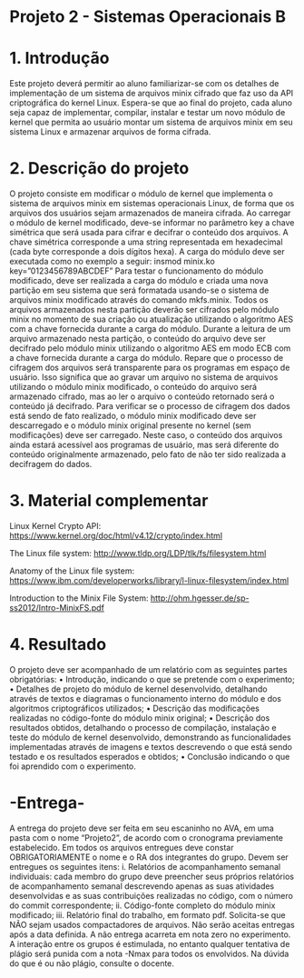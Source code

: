 # Projeto 2 - Sistemas Operacionais B

# 1. Introdução
Este projeto deverá permitir ao aluno familiarizar-se com os detalhes de implementação de um
sistema de arquivos minix cifrado que faz uso da API criptográfica do kernel Linux. Espera-se que
ao final do projeto, cada aluno seja capaz de implementar, compilar, instalar e testar um novo
módulo de kernel que permita ao usuário montar um sistema de arquivos minix em seu sistema
Linux e armazenar arquivos de forma cifrada.

# 2. Descrição do projeto
O projeto consiste em modificar o módulo de kernel que implementa o sistema de arquivos minix
em sistemas operacionais Linux, de forma que os arquivos dos usuários sejam armazenados de
maneira cifrada.
Ao carregar o módulo de kernel modificado, deve-se informar no parâmetro key a chave simétrica
que será usada para cifrar e decifrar o conteúdo dos arquivos. A chave simétrica corresponde a
uma string representada em hexadecimal (cada byte corresponde a dois dígitos hexa). A carga do
módulo deve ser executada como no exemplo a seguir:
insmod minix.ko key=”0123456789ABCDEF”
Para testar o funcionamento do módulo modificado, deve ser realizada a carga do módulo e criada
uma nova partição em seu sistema que será formatada usando-se o sistema de arquivos minix
modificado através do comando mkfs.minix.
Todos os arquivos armazenados nesta partição deverão ser cifrados pelo módulo minix no
momento de sua criação ou atualização utilizando o algoritmo AES com a chave fornecida durante
a carga do módulo.
Durante a leitura de um arquivo armazenado nesta partição, o conteúdo do arquivo deve ser
decifrado pelo módulo minix utilizando o algoritmo AES em modo ECB com a chave fornecida
durante a carga do módulo.
Repare que o processo de cifragem dos arquivos será transparente para os programas em espaço
de usuário. Isso significa que ao gravar um arquivo no sistema de arquivos utilizando o módulo
minix modificado, o conteúdo do arquivo será armazenado cifrado, mas ao ler o arquivo o
conteúdo retornado será o conteúdo já decifrado.
Para verificar se o processo de cifragem dos dados está sendo de fato realizado, o módulo minix
modificado deve ser descarregado e o módulo minix original presente no kernel (sem
modificações) deve ser carregado. Neste caso, o conteúdo dos arquivos ainda estará acessível
aos programas de usuário, mas será diferente do conteúdo originalmente armazenado, pelo fato
de não ter sido realizada a decifragem do dados.

# 3. Material complementar
Linux Kernel Crypto API: https://www.kernel.org/doc/html/v4.12/crypto/index.html

The Linux file system: http://www.tldp.org/LDP/tlk/fs/filesystem.html

Anatomy of the Linux file system: https://www.ibm.com/developerworks/library/l-linux-filesystem/index.html

Introduction to the Minix File System: http://ohm.hgesser.de/sp-ss2012/Intro-MinixFS.pdf

# 4. Resultado
O projeto deve ser acompanhado de um relatório com as seguintes partes obrigatórias:
• Introdução, indicando o que se pretende com o experimento;
• Detalhes de projeto do módulo de kernel desenvolvido, detalhando através de textos e
diagramas o funcionamento interno do módulo e dos algoritmos criptográficos utilizados;
• Descrição das modificações realizadas no código-fonte do módulo minix original;
• Descrição dos resultados obtidos, detalhando o processo de compilação, instalação e teste
do módulo de kernel desenvolvido, demonstrando as funcionalidades implementadas
através de imagens e textos descrevendo o que está sendo testado e os resultados
esperados e obtidos;
• Conclusão indicando o que foi aprendido com o experimento.

# -Entrega-
A entrega do projeto deve ser feita em seu escaninho no AVA, em uma pasta com o nome
“Projeto2”, de acordo com o cronograma previamente estabelecido.
Em todos os arquivos entregues deve constar OBRIGATORIAMENTE o nome e o RA dos
integrantes do grupo.
Devem ser entregues os seguintes itens:
i. Relatórios de acompanhamento semanal individuais: cada membro do grupo deve
preencher seus próprios relatórios de acompanhamento semanal descrevendo apenas as
suas atividades desenvolvidas e as suas contribuições realizadas no código, com o
número do commit correspondente;
ii. Código-fonte completo do módulo minix modificado;
iii. Relatório final do trabalho, em formato pdf.
Solicita-se que NÃO sejam usados compactadores de arquivos.
Não serão aceitas entregas após a data definida. A não entrega acarreta em nota zero no
experimento.
A interação entre os grupos é estimulada, no entanto qualquer tentativa de plágio será
punida com a nota -Nmax para todos os envolvidos. Na dúvida do que é ou não plágio,
consulte o docente.
